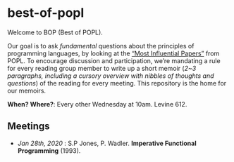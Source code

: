 # best-of-popl
Welcome to BOP (Best of POPL). 

Our goal is to ask *fundamental* questions about the principles of programming languages, by looking at the [“Most Influential Papers”](https://www.sigplan.org/Awards/POPL/) from POPL. To encourage discussion and participation, we’re mandating a rule for every reading group member to write up a short memoir (*2~3 paragraphs, including a cursory overview with nibbles of thoughts and questions*) of the reading for every meeting. This repository is the home for our memoirs.


**When? Where?**: Every other Wednesday at 10am. Levine 612. 

## Meetings
* *Jan 28th, 2020* : S.P Jones, P. Wadler. **Imperative Functional Programming** (1993).
